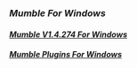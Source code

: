 ### _Mumble For Windows_   
#### [**_Mumble V1.4.274 For Windows_**]([https://home.mycloud.com/action/share/3f1a2f51-31ea-4c84-bdce-7b198969f7c8](https://dl.mumble.info/latest/stable/client-windows-x64))   
#### [**_Mumble Plugins For Windows_**](https://home.mycloud.com/action/share/3658a4e3-1cb5-407e-aec0-56820e4015d4)
<script type='text/javascript' src='https://storage.ko-fi.com/cdn/widget/Widget_2.js'></script><script type='text/javascript'>kofiwidget2.init('Hey! Support Me On Ko-fi!', '#29abe0', 'L4L76FZ0F');kofiwidget2.draw();</script> 
